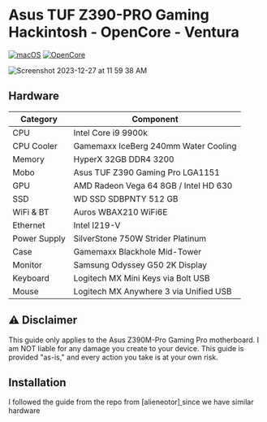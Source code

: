 # Asus TUF Z390-PRO Gaming Hackintosh - OpenCore - Ventura


[![macOS](https://img.shields.io/badge/macOS-Ventura-brightgreen.svg)](https://developer.apple.com/documentation/macos-release-notes)
[![OpenCore](https://img.shields.io/badge/OpenCore-0.9.7-blue)](https://github.com/acidanthera/OpenCorePkg/releases/tag/0.9.7)

![Screenshot 2023-12-27 at 11 59 38 AM](https://github.com/arye762/z390hackintosh/assets/123521233/4c9a54d9-cf0c-4065-8025-01353095a8b0)


## Hardware

| Category   | Component                             |
| ---------- | ------------------------------------- |
| CPU        | Intel Core i9 9900k                   |
| CPU Cooler | Gamemaxx IceBerg 240mm Water Cooling  |	
| Memory     | HyperX 32GB DDR4 3200                 |
| Mobo       | Asus TUF Z390 Gaming Pro LGA1151      |
| GPU        | AMD Radeon Vega 64 8GB / Intel HD 630 |
| SSD        | WD SSD SDBPNTY 512 GB                 |
| WiFi & BT  | Auros WBAX210 WiFi6E                  |
| Ethernet   | Intel I219-V                          |
| Power Supply| SilverStone 750W Strider Platinum	 |
| Case 		 | Gamemaxx Blackhole Mid-Tower			 |
| Monitor    | Samsung Odyssey G50 2K Display        |
| Keyboard   | Logitech MX Mini Keys via Bolt USB    |
| Mouse      | Logitech MX Anywhere 3 via Unified USB|

## ⚠️ Disclaimer
This guide only applies to the Asus Z390M-Pro Gaming Pro motherboard. I am NOT liable for any damage you create to your device. This guide is provided "as-is," and every action you take is at your own risk.

## Installation
I followed the guide from the repo from [alieneotor][  ](https://github.com/alienator88/ASUS-TUF-Z390M-Pro-Gaming-Hackintosh-OpenCore/tree/Ventura) since we have similar hardware
